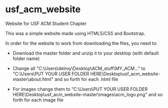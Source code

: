 # usf_acm_website
Website for USF ACM Student Chapter

This was a simple website made using HTML5/CSS and Bootstrap.

In order for the website to work from downloading the files, you need to:

- Download the master folder and unzip it to your desktop (with default folder name)

- Change all "C:\Users\delroy\Desktop\ACM_stuff\MY_ACM\..." to "C:\Users\PUT YOUR USER FOLDER HERE\Desktop\usf_acm_website-        
  master\about.html" 
  and so forth for each .html file

- For images change them to "C:\Users\PUT YOUR USER FOLDER HERE\Desktop\usf_acm_website-master\images\acm_logo.png" and so forth for each 
  image file

